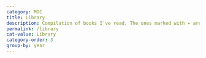 ```yaml
---
category: MOC
title: Library
description: Compilation of books I've read. The ones marked with ✦ are must-reads, and those marked with ❷ are re-reads. Check my <a href="/antilibrary">AntiLibrary</a> for the bigger list ;)
permalink: /library
cat-value: Library
category-order: 3
group-by: year
---
```

